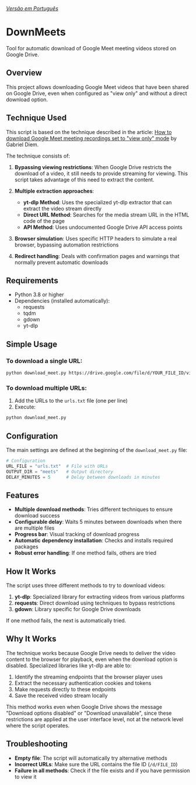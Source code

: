 *[Versão em Português](README_PT.md)*

# DownMeets

Tool for automatic download of Google Meet meeting videos stored on Google Drive.

## Overview

This project allows downloading Google Meet videos that have been shared on Google Drive, even when configured as "view only" and without a direct download option.

## Technique Used

This script is based on the technique described in the article:
[How to download Google Meet meeting recordings set to "view only" mode](https://dev.to/gabrieldiem/how-to-download-google-meet-meeting-recordings-set-to-view-only-mode-4d2a) by Gabriel Diem.

The technique consists of:

1. **Bypassing viewing restrictions**: When Google Drive restricts the download of a video, it still needs to provide streaming for viewing. This script takes advantage of this need to extract the content.

2. **Multiple extraction approaches**:
   - **yt-dlp Method**: Uses the specialized yt-dlp extractor that can extract the video stream directly
   - **Direct URL Method**: Searches for the media stream URL in the HTML code of the page
   - **API Method**: Uses undocumented Google Drive API access points

3. **Browser simulation**: Uses specific HTTP headers to simulate a real browser, bypassing automation restrictions

4. **Redirect handling**: Deals with confirmation pages and warnings that normally prevent automatic downloads

## Requirements

- Python 3.8 or higher
- Dependencies (installed automatically):
  - requests
  - tqdm
  - gdown
  - yt-dlp

## Simple Usage

### To download a single URL:

```bash
python download_meet.py https://drive.google.com/file/d/YOUR_FILE_ID/view
```

### To download multiple URLs:

1. Add the URLs to the `urls.txt` file (one per line)
2. Execute:

```bash
python download_meet.py
```

## Configuration

The main settings are defined at the beginning of the `download_meet.py` file:

```python
# Configuration
URL_FILE = "urls.txt"  # File with URLs
OUTPUT_DIR = "meets"   # Output directory
DELAY_MINUTES = 5      # Delay between downloads in minutes
```

## Features

- **Multiple download methods**: Tries different techniques to ensure download success
- **Configurable delay**: Waits 5 minutes between downloads when there are multiple files
- **Progress bar**: Visual tracking of download progress
- **Automatic dependency installation**: Checks and installs required packages
- **Robust error handling**: If one method fails, others are tried

## How It Works

The script uses three different methods to try to download videos:

1. **yt-dlp**: Specialized library for extracting videos from various platforms
2. **requests**: Direct download using techniques to bypass restrictions
3. **gdown**: Library specific for Google Drive downloads

If one method fails, the next is automatically tried.

## Why It Works

The technique works because Google Drive needs to deliver the video content to the browser for playback, even when the download option is disabled. Specialized libraries like yt-dlp are able to:

1. Identify the streaming endpoints that the browser player uses
2. Extract the necessary authentication cookies and tokens
3. Make requests directly to these endpoints
4. Save the received video stream locally

This method works even when Google Drive shows the message "Download options disabled" or "Download unavailable", since these restrictions are applied at the user interface level, not at the network level where the script operates.

## Troubleshooting

- **Empty file**: The script will automatically try alternative methods
- **Incorrect URLs**: Make sure the URL contains the file ID (`/d/FILE_ID`)
- **Failure in all methods**: Check if the file exists and if you have permission to view it